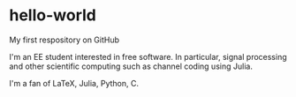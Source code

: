 # hello-world
My first respository on GitHub

I'm an EE student interested in free software. In particular, signal processing and other scientific computing such as channel coding using Julia.

I'm a fan of LaTeX, Julia, Python, C.
